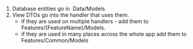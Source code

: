 1. Database entities go in .Data/Models
2. View DTOs go into the handler that uses them.
	- if they are used on multiple handlers - add them to Features/{FeatureName}/Models.
	- if they are used in many places across the whole app add them to Features/Common/Models